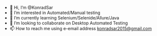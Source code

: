 - 👋 Hi, I’m @KonradSar
- 👀 I’m interested in Automated/Manual testing
- 🌱 I’m currently learning Selenium/Selenide/Allure/Java
- 💞️ I’m looking to collaborate on Desktop Automated Testing
- 📫 How to reach me using e-email address konradsar2015@gmail.com

<!---
KonradSar/KonradSar is a ✨ special ✨ repository because its `README.md` (this file) appears on your GitHub profile.
You can click the Preview link to take a look at your changes.
--->
